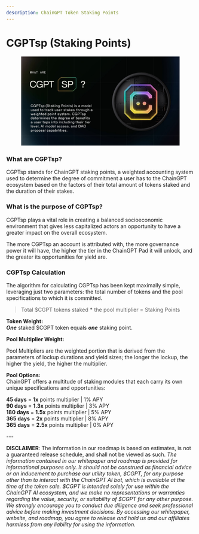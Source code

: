 ```yaml
---
description: ChainGPT Token Staking Points
---
```


# CGPTsp (Staking Points)

<figure><img src="../../.gitbook/assets/CGPT(sp).jpg" alt=""><figcaption></figcaption></figure>

### What are CGPTsp?

CGPTsp stands for ChainGPT staking points, a weighted accounting system used to determine the degree of commitment a user has to the ChainGPT ecosystem based on the factors of their total amount of tokens staked and the duration of their stakes.

### What is the purpose of CGPTsp?

CGPTsp plays a vital role in creating a balanced socioeconomic environment that gives less capitalized actors an opportunity to have a greater impact on the overall ecosystem.&#x20;

The more CGPTsp an account is attributed with, the more governance power it will have, the higher the tier in the ChainGPT Pad it will unlock, and the greater its opportunities for yield are.

### CGPTsp Calculation

The algorithm for calculating CGPTsp has been kept maximally simple, leveraging just two parameters: the total number of tokens and the pool specifications to which it is committed.

> Total $CGPT tokens staked **\*** the pool multiplier = Staking Points

**Token Weight:**\
_**One**_ staked $CGPT token equals _**one**_ staking point.

**Pool Multiplier Weight:**

Pool Multipliers are the weighted portion that is derived from the parameters of lockup durations and yield sizes; the longer the lockup, the higher the yield, the higher the multiplier.

**Pool Options:**\
ChainGPT offers a multitude of staking modules that each carry its own unique specifications and opportunities:

**45 days** = **1x** points multiplier | 1% APY\
**90 days** = **1.3x** points multiplier | 3% APY\
**180 days** = **1.5x** points multiplier | 5% APY\
**365 days** = **2x** points multiplier | 8% APY\
**365 days** = **2.5x** points multiplier | 0% APY

\---

**DISCLAIMER**: The information in our roadmap is based on estimates, is not a guaranteed release schedule, and shall not be viewed as such.  _The information contained in our whitepaper and roadmap is provided for informational purposes only. It should not be construed as financial advice or an inducement to purchase our utility token, $CGPT, for any purpose other than to interact with the ChainGPT AI bot, which is available at the time of the token sale. $CGPT is intended solely for use within the ChainGPT AI ecosystem, and we make no representations or warranties regarding the value, security, or suitability of $CGPT for any other purpose. We strongly encourage you to conduct due diligence and seek professional advice before making investment decisions. By accessing our whitepaper, website, and roadmap, you agree to release and hold us and our affiliates harmless from any liability for using the information._&#x20;
